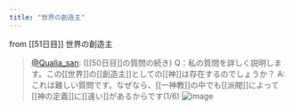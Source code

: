 ```yaml
---
title: "世界の創造主"
---
```


from [[51日目]]
世界の創造主
> [@Qualia_san](https://twitter.com/Qualia_san/status/1603933514424266752?s=20&t=5bew2-7hOjoSR-NXZVJP0A): ([[50日目]]の質問の続き)
> Q：私の質問を詳しく説明します。この[[世界]]の[[創造主]]としての[[神]]は存在するのでしょうか？
> A: これは難しい質問です。なぜなら、[[一神教]]の中でも[[派閥]]によって[[神の定義]]に[[違い]]があるからです(1/6)
> ![image](https://pbs.twimg.com/media/FkJP0KdacAEJCyQ.png)


